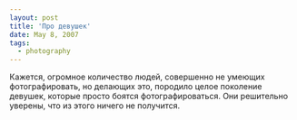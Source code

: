 ```yaml
---
layout: post
title: 'Про девушек'
date: May 8, 2007
tags:
  - photography
---
```


Кажется, огромное количество людей, совершенно не умеющих фотографировать, но делающих это, породило целое поколение девушек, которые просто боятся фотографироваться. Они решительно уверены, что из этого ничего не получится.

